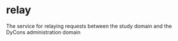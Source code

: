 # relay
The service for relaying requests between the study domain and the DyCons administration domain
